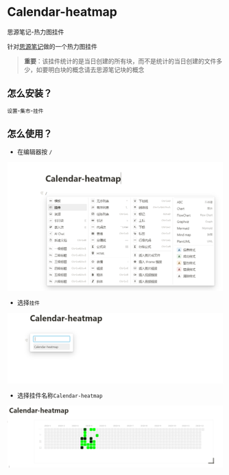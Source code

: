# Calendar-heatmap
思源笔记-热力图挂件

针对[思源笔记](https://b3log.org/siyuan/)做的一个热力图挂件

> **重要**：该挂件统计的是当日创建的所有块，而不是统计的当日创建的文件多少，如要明白块的概念请去思源笔记块的概念

## 怎么安装？

`设置`-`集市`-`挂件`

## 怎么使用？

- 在编辑器按 `/` 

![](./png/示例01.PNG)

- 选择`挂件`

![](./png/示例02.PNG)

- 选择挂件名称`Calendar-heatmap`

![](./png/示例03.PNG)

